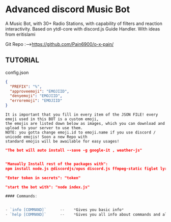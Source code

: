 
# Advanced discord Music Bot

A Music Bot, with 30+ Radio Stations, with capability of filters and reaction interactivity. 
Based on ytdl-core with discord.js Guide Handler. With ideas from eritislami


Git Repo :-->https://github.com/Pain6900/o-x-pain/


## **TUTORIAL** 

config.json

```json
{
  "PREFIX": "%",
  "approveemoji": "EMOJIID",
  "denyemoji": "EMOJIID",
  "erroremoji": "EMOJIID"
}

```
```
It is important that you fill in every item of the JSON FILE! every emoji used in this BOT is a custom emoji,
the emojis are listed down below as images, which you can download and upload to your server to use them.
NOTE: you gotta change emoji.id to emoji.name if you use discord / unicode emojis! Soon a new Repo with 
standard emojis will be awailable for easy usages!
```


```json
"The bot will auto install --save -g google-it , weather-js"
```
```json

"Manually Install rest of the packages with": 
npm install node.js @discordjs/opus discord.js ffmpeg-static figlet lyrics-finder string-progressbar ytdl-core discord-ytdl-core youtube-sr

```


```json
"Enter token in secrets": "token"
```
 
```json
"start the bot with": "node index.js"
```

```js
#### Commands:


- `info [COMMAND]`      --    *Gives you basic info*
- `help [COMMAND]`      --    *Gives you all info about commands and all...*
```



